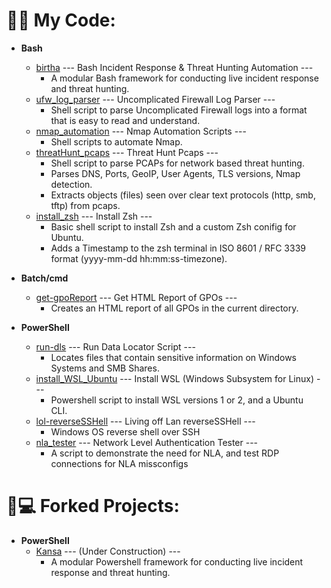 <h1>👨‍💻 My Code:</h1>

- <b>Bash</b>
  - [birtha](https://github.com/ArronJablonowski/birtha) --- Bash Incident Response & Threat Hunting Automation ---
    - A modular Bash framework for conducting live incident response and threat hunting.  
  - [ufw_log_parser](https://github.com/ArronJablonowski/ufw_log_parser) --- Uncomplicated Firewall Log Parser ---
    - Shell script to parse Uncomplicated Firewall logs into a format that is easy to read and understand. 
  - [nmap_automation](https://github.com/ArronJablonowski/Nmap_Automation) --- Nmap Automation Scripts ---
    - Shell scripts to automate Nmap. 
  - [threatHunt_pcaps](https://github.com/ArronJablonowski/threatHunt_pcaps) --- Threat Hunt Pcaps ---
    - Shell script to parse PCAPs for network based threat hunting.
    - Parses DNS, Ports, GeoIP, User Agents, TLS versions, Nmap detection.
    - Extracts objects (files) seen over clear text protocols (http, smb, tftp) from pcaps.   
  - [install_zsh](https://github.com/ArronJablonowski/install_zsh) --- Install Zsh ---
    - Basic shell script to install Zsh and a custom Zsh conifig for Ubuntu.
    - Adds a Timestamp to the zsh terminal in ISO 8601 / RFC 3339 format (yyyy-mm-dd hh:mm:ss-timezone).   

- <b>Batch/cmd</b> 
  - [get-gpoReport](https://github.com/ArronJablonowski/) --- Get HTML Report of GPOs ---
    - Creates an HTML report of all GPOs in the current directory. 

- <b>PowerShell</b> 
  - [run-dls](https://github.com/ArronJablonowski/Run-DLS) --- Run Data Locator Script ---
    - Locates files that contain sensitive information on Windows Systems and SMB Shares.    
  - [install_WSL_Ubuntu](https://github.com/ArronJablonowski/install_WSL_Ubuntu) --- Install WSL (Windows Subsystem for Linux) ---
    - Powershell script to install WSL versions 1 or 2, and a Ubuntu CLI.  
  - [lol-reverseSSHell](https://github.com/ArronJablonowski/lol-reverseSSHell) --- Living off Lan reverseSSHell --- 
    - Windows OS reverse shell over SSH
  - [nla_tester](https://github.com/ArronJablonowski/nla_tester) --- Network Level Authentication Tester --- 
    - A script to demonstrate the need for NLA, and test RDP connections for NLA missconfigs  
  
<h1>🍴💻 Forked Projects:</h1>

- <b>PowerShell</b>
  - [Kansa](https://github.com/ArronJablonowski/Kansa) --- (Under Construction) ---
    - A modular Powershell framework for conducting live incident response and threat hunting.
  
<!--
**ArronJablonowski/ArronJablonowski** is a ✨ _special_ ✨ repository because its `README.md` (this file) appears on your GitHub profile.

Here are some ideas to get you started:

- 🔭 I’m currently working on ...
- 🌱 I’m currently learning ...
- 💬 Ask me about ...
- 📫 How to reach me: ...
- 👯 🤔 😄 ⚡ ☕
### Hi there 👋
-->
